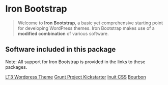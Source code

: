 # Iron Bootstrap

> Welcome to **Iron Bootstrap**, a basic yet comprehensive starting point for developing WordPress themes. Iron Bootstrap makes use of a **modified combination** of various software.

## Software included in this package
Note: All support for Iron Bootstrap is provided in the links to these packages.

[LT3 Wordpress Theme](https://github.com/beaucharman/lt3)
[Grunt Project Kickstarter](https://github.com/beaucharman/grunt-project-kickstarter)
[Inuit CSS](http://inuitcss.com)
[Bourbon](http://bourbon.io)
